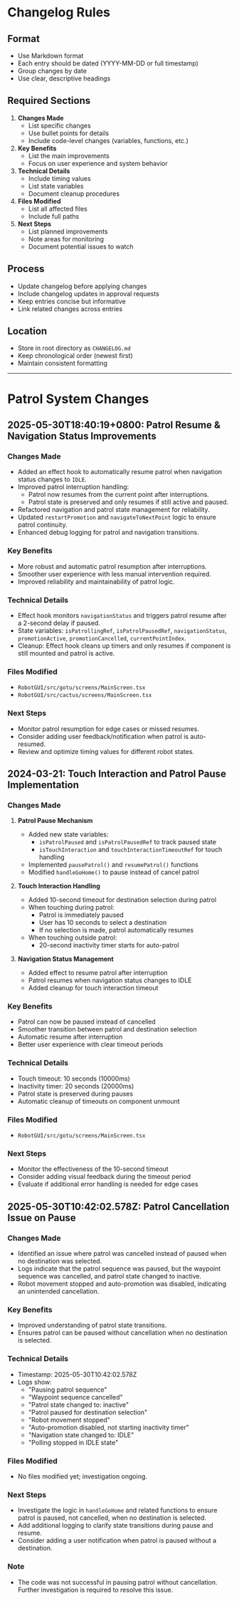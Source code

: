 # Changelog Rules

## Format
- Use Markdown format
- Each entry should be dated (YYYY-MM-DD or full timestamp)
- Group changes by date
- Use clear, descriptive headings

## Required Sections
1. **Changes Made**
   - List specific changes
   - Use bullet points for details
   - Include code-level changes (variables, functions, etc.)
2. **Key Benefits**
   - List the main improvements
   - Focus on user experience and system behavior
3. **Technical Details**
   - Include timing values
   - List state variables
   - Document cleanup procedures
4. **Files Modified**
   - List all affected files
   - Include full paths
5. **Next Steps**
   - List planned improvements
   - Note areas for monitoring
   - Document potential issues to watch

## Process
- Update changelog before applying changes
- Include changelog updates in approval requests
- Keep entries concise but informative
- Link related changes across entries

## Location
- Store in root directory as `CHANGELOG.md`
- Keep chronological order (newest first)
- Maintain consistent formatting

---

# Patrol System Changes

## 2025-05-30T18:40:19+0800: Patrol Resume & Navigation Status Improvements

### Changes Made
- Added an effect hook to automatically resume patrol when navigation status changes to `IDLE`.
- Improved patrol interruption handling:
  - Patrol now resumes from the current point after interruptions.
  - Patrol state is preserved and only resumes if still active and paused.
- Refactored navigation and patrol state management for reliability.
- Updated `restartPromotion` and `navigateToNextPoint` logic to ensure patrol continuity.
- Enhanced debug logging for patrol and navigation transitions.

### Key Benefits
- More robust and automatic patrol resumption after interruptions.
- Smoother user experience with less manual intervention required.
- Improved reliability and maintainability of patrol logic.

### Technical Details
- Effect hook monitors `navigationStatus` and triggers patrol resume after a 2-second delay if paused.
- State variables: `isPatrollingRef`, `isPatrolPausedRef`, `navigationStatus`, `promotionActive`, `promotionCancelled`, `currentPointIndex`.
- Cleanup: Effect hook cleans up timers and only resumes if component is still mounted and patrol is active.

### Files Modified
- `RobotGUI/src/gotu/screens/MainScreen.tsx`
- `RobotGUI/src/cactus/screens/MainScreen.tsx`

### Next Steps
- Monitor patrol resumption for edge cases or missed resumes.
- Consider adding user feedback/notification when patrol is auto-resumed.
- Review and optimize timing values for different robot states.

## 2024-03-21: Touch Interaction and Patrol Pause Implementation

### Changes Made
1. **Patrol Pause Mechanism**
   - Added new state variables:
     - `isPatrolPaused` and `isPatrolPausedRef` to track paused state
     - `isTouchInteraction` and `touchInteractionTimeoutRef` for touch handling
   - Implemented `pausePatrol()` and `resumePatrol()` functions
   - Modified `handleGoHome()` to pause instead of cancel patrol

2. **Touch Interaction Handling**
   - Added 10-second timeout for destination selection during patrol
   - When touching during patrol:
     - Patrol is immediately paused
     - User has 10 seconds to select a destination
     - If no selection is made, patrol automatically resumes
   - When touching outside patrol:
     - 20-second inactivity timer starts for auto-patrol

3. **Navigation Status Management**
   - Added effect to resume patrol after interruption
   - Patrol resumes when navigation status changes to IDLE
   - Added cleanup for touch interaction timeout

### Key Benefits
- Patrol can now be paused instead of cancelled
- Smoother transition between patrol and destination selection
- Automatic resume after interruption
- Better user experience with clear timeout periods

### Technical Details
- Touch timeout: 10 seconds (10000ms)
- Inactivity timer: 20 seconds (20000ms)
- Patrol state is preserved during pauses
- Automatic cleanup of timeouts on component unmount

### Files Modified
- `RobotGUI/src/gotu/screens/MainScreen.tsx`

### Next Steps
- Monitor the effectiveness of the 10-second timeout
- Consider adding visual feedback during the timeout period
- Evaluate if additional error handling is needed for edge cases 

## 2025-05-30T10:42:02.578Z: Patrol Cancellation Issue on Pause

### Changes Made
- Identified an issue where patrol was cancelled instead of paused when no destination was selected.
- Logs indicate that the patrol sequence was paused, but the waypoint sequence was cancelled, and patrol state changed to inactive.
- Robot movement stopped and auto-promotion was disabled, indicating an unintended cancellation.

### Key Benefits
- Improved understanding of patrol state transitions.
- Ensures patrol can be paused without cancellation when no destination is selected.

### Technical Details
- Timestamp: 2025-05-30T10:42:02.578Z
- Logs show:
  - "Pausing patrol sequence"
  - "Waypoint sequence cancelled"
  - "Patrol state changed to: inactive"
  - "Patrol paused for destination selection"
  - "Robot movement stopped"
  - "Auto-promotion disabled, not starting inactivity timer"
  - "Navigation state changed to: IDLE"
  - "Polling stopped in IDLE state"

### Files Modified
- No files modified yet; investigation ongoing.

### Next Steps
- Investigate the logic in `handleGoHome` and related functions to ensure patrol is paused, not cancelled, when no destination is selected.
- Add additional logging to clarify state transitions during pause and resume.
- Consider adding a user notification when patrol is paused without a destination.

### Note
- The code was not successful in pausing patrol without cancellation. Further investigation is required to resolve this issue. 